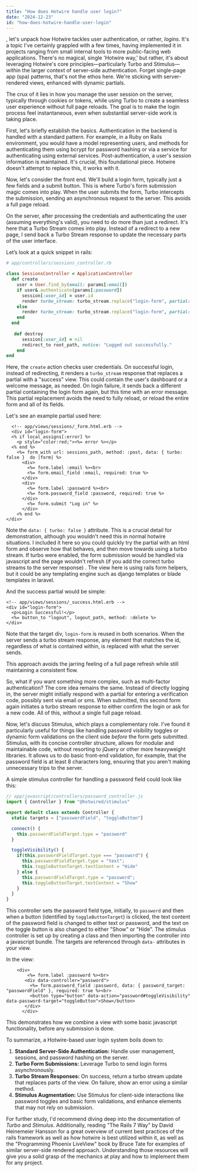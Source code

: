```yaml
---
title: "How does Hotwire handle user login?"
date: "2024-12-23"
id: "how-does-hotwire-handle-user-login"
---
```


, let's unpack how Hotwire tackles user authentication, or rather, *logins*. It's a topic I've certainly grappled with a few times, having implemented it in projects ranging from small internal tools to more public-facing web applications. There's no magical, single 'Hotwire way,' but rather, it's about leveraging Hotwire's core principles—particularly Turbo and Stimulus—within the larger context of server-side authentication. Forget single-page app (spa) patterns, that's not the ethos here. We're sticking with server-rendered views, enhanced with dynamic partials.

The crux of it lies in how you manage the user session on the server, typically through cookies or tokens, while using Turbo to create a seamless user experience without full page reloads. The goal is to make the login process feel instantaneous, even when substantial server-side work is taking place.

First, let's briefly establish the basics. Authentication in the backend is handled with a standard pattern. For example, in a Ruby on Rails environment, you would have a model representing users, and methods for authenticating them using bcrypt for password hashing or via a service for authenticating using external services. Post-authentication, a user's session information is maintained. It's crucial, this foundational piece. Hotwire doesn't attempt to replace this, it works with it.

Now, let's consider the front end. We'll build a login form, typically just a few fields and a submit button. This is where Turbo's form submission magic comes into play. When the user submits the form, Turbo intercepts the submission, sending an asynchronous request to the server. This avoids a full page reload.

On the server, after processing the credentials and authenticating the user (assuming everything's valid), you need to do more than just a redirect. It's here that a Turbo Stream comes into play. Instead of a redirect to a new page, I send back a Turbo Stream response to update the necessary parts of the user interface.

Let’s look at a quick snippet in rails:

```ruby
# app/controllers/sessions_controller.rb

class SessionsController < ApplicationController
  def create
    user = User.find_by(email: params[:email])
    if user&.authenticate(params[:password])
      session[:user_id] = user.id
      render turbo_stream: turbo_stream.replace("login-form", partial: "sessions/success")
    else
      render turbo_stream: turbo_stream.replace("login-form", partial: "sessions/form", locals: { error: "Invalid credentials" })
    end
  end
  
   def destroy
      session[:user_id] = nil
      redirect_to root_path, notice: "Logged out successfully."
    end
end
```

Here, the `create` action checks user credentials. On successful login, instead of redirecting, it renders a `turbo_stream` response that replaces a partial with a "success" view. This could contain the user's dashboard or a welcome message, as needed. On login failure, it sends back a different partial containing the login form again, but this time with an error message. This partial replacement avoids the need to fully reload, or reload the entire form and all of its fields.

Let's see an example partial used here:

```erb
  <!-- app/views/sessions/_form.html.erb -->
  <div id="login-form">
  <% if local_assigns[:error] %>
    <p style="color:red;"><%= error %></p>
  <% end %>
    <%= form_with url: sessions_path, method: :post, data: { turbo: false }  do |form| %>
      <div>
        <%= form.label :email %><br>
        <%= form.email_field :email, required: true %>
      </div>
      <div>
        <%= form.label :password %><br>
        <%= form.password_field :password, required: true %>
      </div>
        <%= form.submit "Log in" %>
      </div>
    <% end %>
</div>

```

Note the `data: { turbo: false }` attribute. This is a crucial detail for demonstration, although you wouldn't need this in normal hotwire situations. I included it here so you could quickly try the partial with an html form and observe how that behaves, and then move towards using a turbo stream. If turbo were enabled, the form submission would be handled via javascript and the page wouldn't refresh (if you add the correct turbo streams to the server response) . The view here is using rails form helpers, but it could be any templating engine such as django templates or blade templates in laravel.

And the success partial would be simple:

```erb
<!-- app/views/sessions/_success.html.erb -->
<div id="login-form">
  <p>Login Successful!</p>
  <%= button_to "logout", logout_path, method: :delete %>
</div>
```

Note that the target div, `login-form` is reused in both scenarios. When the server sends a turbo stream response, any element that matches the id, regardless of what is contained within, is replaced with what the server sends.

This approach avoids the jarring feeling of a full page refresh while still maintaining a consistent flow.

So, what if you want something more complex, such as multi-factor authentication? The core idea remains the same. Instead of directly logging in, the server might initially respond with a partial for entering a verification code, possibly sent via email or sms. When submitted, this second form again initiates a turbo stream response to either confirm the login or ask for a new code. All of this, without a single full page reload.

Now, let's discuss Stimulus, which plays a complementary role. I've found it particularly useful for things like handling password visibility toggles or dynamic form validations on the client side *before* the form gets submitted. Stimulus, with its concise controller structure, allows for modular and maintainable code, without resorting to jQuery or other more heavyweight libraries. It allows us to do basic front-end validation, for example, that the password field is at least 8 characters long, ensuring that you aren't making unnecessary trips to the server.

A simple stimulus controller for handling a password field could look like this:

```javascript
// app/javascript/controllers/password_controller.js
import { Controller } from "@hotwired/stimulus"

export default class extends Controller {
  static targets = ["passwordField", "toggleButton"]

  connect() {
    this.passwordFieldTarget.type = "password"
  }

  toggleVisibility() {
    if(this.passwordFieldTarget.type === "password") {
      this.passwordFieldTarget.type = "text";
      this.toggleButtonTarget.textContent = "Hide"
    } else {
      this.passwordFieldTarget.type = "password";
      this.toggleButtonTarget.textContent = "Show"
    }
  }
}
```

This controller sets the password field type, initially, to `password` and then when a button (identified by `toggleButtonTarget`) is clicked, the text content of the password field is changed to either text or password, and the text on the toggle button is also changed to either "Show" or "Hide". The stimulus controller is set up by creating a class and then importing the controller into a javascript bundle. The targets are referenced through `data-` attributes in your view.

In the view:

```erb
    <div>
        <%= form.label :password %><br>
       <div data-controller="password">
         <%= form.password_field :password, data: { password_target: "passwordField" }, required: true %><br>
         <button type="button" data-action="password#toggleVisibility" data-password-target="toggleButton">Show</button>
       </div>
      </div>
```

This demonstrates how we combine a view with some basic javascript functionality, before any submission is done.

To summarize, a Hotwire-based user login system boils down to:

1.  **Standard Server-Side Authentication:** Handle user management, sessions, and password hashing on the server.
2.  **Turbo Form Submissions:** Leverage Turbo to send login forms asynchronously.
3.  **Turbo Stream Responses:** On success, return a turbo stream update that replaces parts of the view. On failure, show an error using a similar method.
4.  **Stimulus Augmentation:** Use Stimulus for client-side interactions like password toggles and basic form validations, and enhance elements that may not rely on submission.

For further study, I'd recommend diving deep into the documentation of *Turbo* and *Stimulus*. Additionally, reading "The Rails 7 Way" by David Heinemeier Hansson for a great overview of current best practices of the rails framework as well as how hotwire is best utilized within it, as well as the "Programming Phoenix LiveView" book by Bruce Tate for examples of similar server-side rendered approach. Understanding those resources will give you a solid grasp of the mechanics at play and how to implement them for any project.

